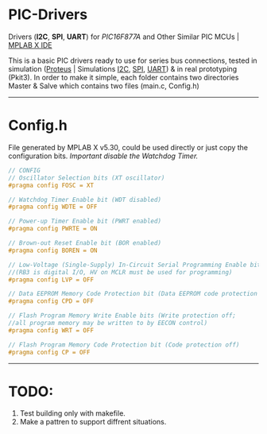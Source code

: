 # PIC-Drivers
Drivers (**I2C**, **SPI**, **UART**) for *PIC16F877A* and Other Similar PIC MCUs | [MPLAB X IDE](https://www.microchip.com/mplab/mplab-x-ide)

This is a basic PIC drivers ready to use for series bus connections, tested in simulation ([Proteus](https://www.labcenter.com/downloads/) | Simulations [I2C](https://github.com/iladmiral/Simulation-Circuit/tree/master/I2C), [SPI](https://github.com/iladmiral/Simulation-Circuit/tree/master/SPI), [UART](https://github.com/iladmiral/Simulation-Circuit/tree/master/UART)) & in real prototyping (Pkit3). 
In order to make it simple, each folder contains two directories Master & Salve which contains two files (main.c, Config.h)
___
# Config.h
File generated by MPLAB X v5.30, could be used directly or just copy the configuration bits.
*Important disable the Watchdog Timer.*
 
```c
// CONFIG
// Oscillator Selection bits (XT oscillator)
#pragma config FOSC = XT 
```
```c
// Watchdog Timer Enable bit (WDT disabled)
#pragma config WDTE = OFF
```
```c
// Power-up Timer Enable bit (PWRT enabled)
#pragma config PWRTE = ON
```
```c
// Brown-out Reset Enable bit (BOR enabled)
#pragma config BOREN = ON
```
```c
// Low-Voltage (Single-Supply) In-Circuit Serial Programming Enable bit 
//(RB3 is digital I/O, HV on MCLR must be used for programming)
#pragma config LVP = OFF
```
```c
// Data EEPROM Memory Code Protection bit (Data EEPROM code protection off)
#pragma config CPD = OFF
```
```c
// Flash Program Memory Write Enable bits (Write protection off;
//all program memory may be written to by EECON control)
#pragma config WRT = OFF
```
```c
// Flash Program Memory Code Protection bit (Code protection off)
#pragma config CP = OFF
```         
___
# TODO:
1. Test building only with makefile.
2. Make a pattren to support diffrent situations.
